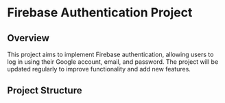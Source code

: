 # Firebase Authentication Project

## Overview

This project aims to implement Firebase authentication, allowing users to log in using their Google account, email, and password. The project will be updated regularly to improve functionality and add new features.

## Project Structure

